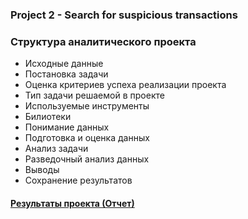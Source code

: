 ### Project 2 - Search for suspicious transactions

### Структура аналитического проекта

- Исходные данные
- Постановка задачи
- Оценка критериев успеха реализации проекта
- Тип задачи решаемой в проекте
- Используемые инструменты
- Билиотеки
- Понимание данных
- Подготовка и оценка данных
- Анализ задачи
- Разведочный анализ данных
- Выводы
- Сохранение результатов

#### [Результаты проекта (Отчет)](https://www.notion.so/Inca-Digital-f6a30f35599b49f090bacd39fe1854cb)

